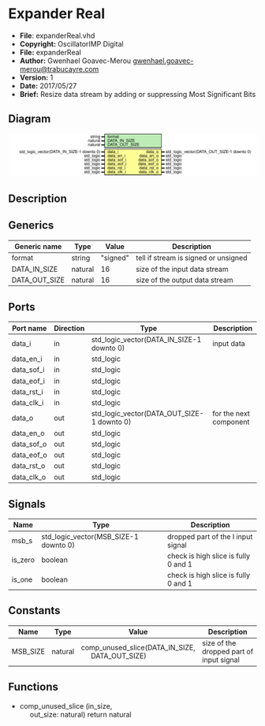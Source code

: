 # Expander Real

- **File**: expanderReal.vhd
- **Copyright:** OscillatorIMP Digital
- **File:** expanderReal
- **Author:** Gwenhael Goavec-Merou <gwenhael.goavec-merou@trabucayre.com>
- **Version:** 1
- **Date:** 2017/05/27
- **Brief:** Resize data stream by adding or suppressing Most Significant Bits

## Diagram

![Diagram](expanderReal.svg "Diagram")
## Description



 

 


 

 
## Generics

| Generic name  | Type    | Value    | Description                           |
| ------------- | ------- | -------- | ------------------------------------- |
| format        | string  | "signed" |  tell if stream is signed or unsigned |
| DATA_IN_SIZE  | natural | 16       |  size of the input data stream        |
| DATA_OUT_SIZE | natural | 16       |  size of the output data stream       |
## Ports

| Port name  | Direction | Type                                       | Description            |
| ---------- | --------- | ------------------------------------------ | ---------------------- |
| data_i     | in        | std_logic_vector(DATA_IN_SIZE-1 downto 0)  | input data             |
| data_en_i  | in        | std_logic                                  |                        |
| data_sof_i | in        | std_logic                                  |                        |
| data_eof_i | in        | std_logic                                  |                        |
| data_rst_i | in        | std_logic                                  |                        |
| data_clk_i | in        | std_logic                                  |                        |
| data_o     | out       | std_logic_vector(DATA_OUT_SIZE-1 downto 0) | for the next component |
| data_en_o  | out       | std_logic                                  |                        |
| data_sof_o | out       | std_logic                                  |                        |
| data_eof_o | out       | std_logic                                  |                        |
| data_rst_o | out       | std_logic                                  |                        |
| data_clk_o | out       | std_logic                                  |                        |
## Signals

| Name    | Type                                  | Description                            |
| ------- | ------------------------------------- | -------------------------------------- |
| msb_s   | std_logic_vector(MSB_SIZE-1 downto 0) |  dropped part of the I input signal    |
| is_zero | boolean                               |  check is high slice is fully 0 and 1  |
|  is_one | boolean                               |  check is high slice is fully 0 and 1  |
## Constants

| Name     | Type    | Value                                                                               | Description                                |
| -------- | ------- | ----------------------------------------------------------------------------------- | ------------------------------------------ |
| MSB_SIZE | natural |  comp_unused_slice(DATA_IN_SIZE,<br><span style="padding-left:20px"> DATA_OUT_SIZE) |  size of the dropped part of input signal  |
## Functions
- comp_unused_slice <font id="function_arguments">(in_size,<br><span style="padding-left:20px"> out_size: natural) </font> <font id="function_return">return natural </font>
